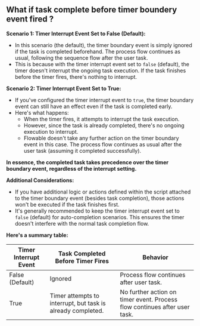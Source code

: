 ## What if task complete before timer boundery event fired ?

**Scenario 1: Timer Interrupt Event Set to False (Default):**

* In this scenario (the default), the timer boundary event is simply ignored if the task is completed beforehand. The process flow continues as usual, following the sequence flow after the user task.
* This is because with the timer interrupt event set to `false` (default), the timer doesn't interrupt the ongoing task execution. If the task finishes before the timer fires, there's nothing to interrupt.

**Scenario 2: Timer Interrupt Event Set to True:**

* If you've configured the timer interrupt event to `true`, the timer boundary event can still have an effect even if the task is completed early.
* Here's what happens:
    * When the timer fires, it attempts to interrupt the task execution.
    * However, since the task is already completed, there's no ongoing execution to interrupt.
    * Flowable doesn't take any further action on the timer boundary event in this case. The process flow continues as usual after the user task (assuming it completed successfully).

**In essence, the completed task takes precedence over the timer boundary event, regardless of the interrupt setting.**

**Additional Considerations:**

* If you have additional logic or actions defined within the script attached to the timer boundary event (besides task completion), those actions won't be executed if the task finishes first.
* It's generally recommended to keep the timer interrupt event set to `false` (default) for auto-completion scenarios. This ensures the timer doesn't interfere with the normal task completion flow.

**Here's a summary table:**

| Timer Interrupt Event | Task Completed Before Timer Fires | Behavior |
|---|---|---|
| False (Default) | Ignored | Process flow continues after user task. |
| True | Timer attempts to interrupt, but task is already completed. | No further action on timer event. Process flow continues after user task. |
